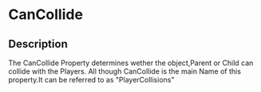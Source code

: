 # CanCollide

## Description

The CanCollide Property determines wether the object,Parent or Child can collide with the Players.
All though CanCollide is the main Name of this property.It can be referred to as "PlayerCollisions"

